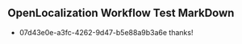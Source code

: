 ## OpenLocalization Workflow Test MarkDown
* 07d43e0e-a3fc-4262-9d47-b5e88a9b3a6e thanks!

<!--HONumber=Jul16_HO4-->


